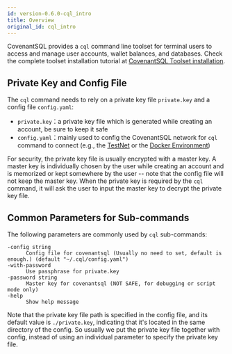 ```yaml
---
id: version-0.6.0-cql_intro
title: Overview
original_id: cql_intro
---
```


CovenantSQL provides a `cql` command line toolset for terminal users to access and manage user accounts, wallet balances, and databases. Check the complete toolset installation tutorial at [CovenantSQL Toolset installation](quickstart#工具包安装).

## Private Key and Config File

The `cql` command needs to rely on a private key file `private.key` and a config file `config.yaml`:

- `private.key`：a private key file which is generated while creating an account, be sure to keep it safe
- `config.yaml`：mainly used to config the CovenantSQL network for `cql` command to connect (e.g., the [TestNet](quickstart) or the [Docker Environment](deployment))

For security, the private key file is usually encrypted with a master key. A master key is individually chosen by the user while creating an account and is memorized or kept somewhere by the user -- note that the config file will not keep the master key. When the private key is required by the `cql` command, it will ask the user to input the master key to decrypt the private key file.

## Common Parameters for Sub-commands

The following parameters are commonly used by `cql` sub-commands:

    -config string
          Config file for covenantsql (Usually no need to set, default is enough.) (default "~/.cql/config.yaml")
    -with-password
          Use passphrase for private.key
    -password string
          Master key for covenantsql (NOT SAFE, for debugging or script mode only)
    -help
    	  Show help message

Note that the private key file path is specified in the config file, and its default value is `./private.key`, indicating that it's located in the same directory of the config. So usually we put the private key file together with config, instead of using an individual parameter to specify the private key file.
